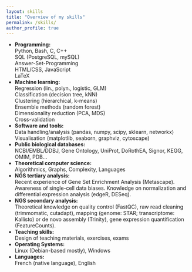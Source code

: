 ```yaml
---
layout: skills
title: "Overview of my skills"
permalink: /skills/
author_profile: true
---
```


* **Programming:**  
Python, Bash, C, C++  
SQL (PostgreSQL, mySQL)  
Answer-Set-Programming  
HTML/CSS, JavaScript  
LaTeX
* **Machine learning:**  
Regression (lin., polyn., logistic, GLM)  
Classification (decision tree, kNN)  
Clustering (hierarchical, k-means)  
Ensemble methods (random forest)  
Dimensionality reduction (PCA, MDS)  
Cross-validation
* **Software and tools:**  
Data handling/analysis (pandas, numpy, scipy, sklearn, networkx)  
Visualisation (matplotlib, seaborn, graphviz, cytoscape)
* **Public biological databases:**  
NCBI/EMBL/DDBJ, Gene Ontology, UniProt, DoRothEA, Signor, KEGG, OMIM, PDB...
* **Theoretical computer science:**  
Algorithmics, Graphs, Complexity, Languages
* **NGS tertiary analysis:**  
Recent experience of Gene Set Enrichment Analysis (Metascape). Awareness of single-cell data biases. Knowledge on normalization and differential expression analysis (edgeR, DESeq).
* **NGS secondary analysis:**  
Theoretical knowledge on quality control (FastQC), raw read cleaning (trimmomatic, cutadapt), mapping (genome: STAR; transcriptome: Kallisto) or de novo assembly (Trinity), gene expression quantification (FeatureCounts).
* **Teaching skills:**  
Design of teaching materials, exercises, exams
* **Operating Systems:**  
Linux (Debian-based mostly), Windows
* **Languages:**  
French (native language), English
